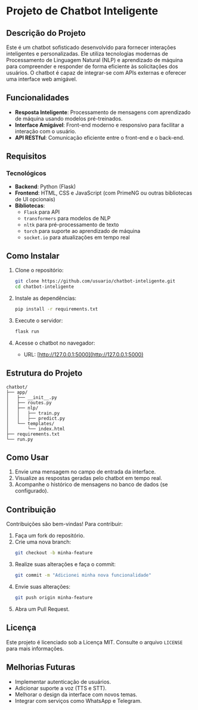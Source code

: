 # Projeto de Chatbot Inteligente

## Descrição do Projeto
Este é um chatbot sofisticado desenvolvido para fornecer interações inteligentes e personalizadas. Ele utiliza tecnologias modernas de Processamento de Linguagem Natural (NLP) e aprendizado de máquina para compreender e responder de forma eficiente às solicitações dos usuários. O chatbot é capaz de integrar-se com APIs externas e oferecer uma interface web amigável.

## Funcionalidades

- **Resposta Inteligente**: Processamento de mensagens com aprendizado de máquina usando modelos pré-treinados.
- **Interface Amigável**: Front-end moderno e responsivo para facilitar a interação com o usuário.
- **API RESTful**: Comunicação eficiente entre o front-end e o back-end.

## Requisitos

### Tecnológicos

- **Backend**: Python (Flask)
- **Frontend**: HTML, CSS e JavaScript (com PrimeNG ou outras bibliotecas de UI opcionais)
- **Bibliotecas**: 
  - `Flask` para API
  - `transformers` para modelos de NLP
  - `nltk` para pré-processamento de texto
  - `torch` para suporte ao aprendizado de máquina
  - `socket.io` para atualizações em tempo real

## Como Instalar

1. Clone o repositório:
   ```bash
   git clone https://github.com/usuario/chatbot-inteligente.git
   cd chatbot-inteligente
   ```
2. Instale as dependências:
   ```bash
   pip install -r requirements.txt
   ```

3. Execute o servidor:
   ```bash
   flask run
   ```

4. Acesse o chatbot no navegador:
   - URL: [http://127.0.0.1:5000](http://127.0.0.1:5000)

## Estrutura do Projeto

```plaintext
chatbot/
├── app/
│   ├── __init__.py
│   ├── routes.py
│   ├── nlp/
│   │   ├── train.py
│   │   ├── predict.py
│   └── templates/
│       └── index.html
├── requirements.txt
└── run.py
```

## Como Usar

1. Envie uma mensagem no campo de entrada da interface.
2. Visualize as respostas geradas pelo chatbot em tempo real.
3. Acompanhe o histórico de mensagens no banco de dados (se configurado).

## Contribuição

Contribuições são bem-vindas! Para contribuir:

1. Faça um fork do repositório.
2. Crie uma nova branch:
   ```bash
   git checkout -b minha-feature
   ```
3. Realize suas alterações e faça o commit:
   ```bash
   git commit -m "Adicionei minha nova funcionalidade"
   ```
4. Envie suas alterações:
   ```bash
   git push origin minha-feature
   ```
5. Abra um Pull Request.

## Licença

Este projeto é licenciado sob a Licença MIT. Consulte o arquivo `LICENSE` para mais informações.

## Melhorias Futuras

- Implementar autenticação de usuários.
- Adicionar suporte a voz (TTS e STT).
- Melhorar o design da interface com novos temas.
- Integrar com serviços como WhatsApp e Telegram.
